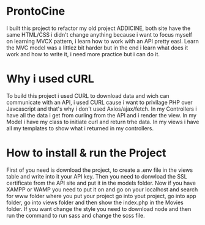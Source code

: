 # ProntoCine
I built this project to refactor my old project ADDICINE, both site have the same HTML/CSS i didn't change anything because i want to focus myself on learning MVCX pattern, i learn how to work with an API pretty easl.
Learn the MVC model was a littlez bit harder but in the end i learn what does it work and how to write it, i need more practice but i can do it.


# Why i used cURL
To build this project i used CURL to download data and wich can communicate with an API, i used CURL cause i want to privilage PHP over Javcascript and that's why i don't used Axios/ajax/fetch.
In my Controllers i have all the data i get from curling from the API and i render the view.
In my Model i have my class to initiate curl and return trhe data.
In my views i have all my templates to show what i returned in my controllers.

# How to install & run the Project
First of you need is download the project, to create a .env file in the views table and write into it your API key.
Then you need to donwload the SSL certificate from the API site and put it in the models folder.
Now if you have XAMPP or WAMP you need to put it on and go on your localhost and search for www folder where you put your project go into yout project, go into app folder, go into views folder and then show the index.php in the Movies folder.
If you want change the style you need to download node and then run the command to run sass and change the scss file.




